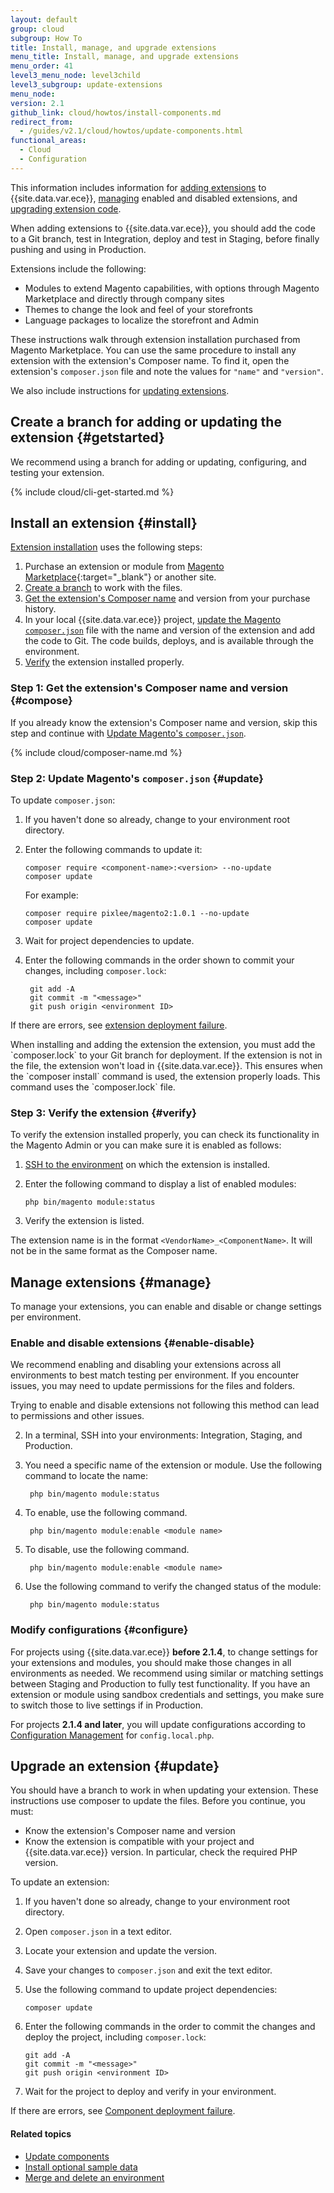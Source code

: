 ```yaml
---
layout: default
group: cloud
subgroup: How To
title: Install, manage, and upgrade extensions
menu_title: Install, manage, and upgrade extensions
menu_order: 41
level3_menu_node: level3child
level3_subgroup: update-extensions
menu_node:
version: 2.1
github_link: cloud/howtos/install-components.md
redirect_from:
  - /guides/v2.1/cloud/howtos/update-components.html
functional_areas:
  - Cloud
  - Configuration
---
```


This information includes information for [adding extensions](#install) to {{site.data.var.ece}}, [managing](#manage) enabled and disabled extensions, and [upgrading extension code](#update). 

When adding extensions to {{site.data.var.ece}}, you should add the code to a Git branch, test in Integration, deploy and test in Staging, before finally pushing and using in Production.

Extensions include the following:

*	Modules to extend Magento capabilities, with options through Magento Marketplace and directly through company sites
*	Themes to change the look and feel of your storefronts
*	Language packages to localize the storefront and Admin

These instructions walk through extension installation purchased from Magento Marketplace. You can use the same procedure to install any extension with the extension's Composer name. To find it, open the extension's `composer.json` file and note the values for `"name"` and `"version"`.

We also include instructions for [updating extensions](#update).

## Create a branch for adding or updating the extension {#getstarted}
We recommend using a branch for adding or updating, configuring, and testing your extension.

{% include cloud/cli-get-started.md %}

## Install an extension {#install}
[Extension installation](#install) uses the following steps:

1.	Purchase an extension or module from [Magento Marketplace](https://marketplace.magento.com){:target="_blank"} or another site.
2.	[Create a branch](#getstarted) to work with the files.
1.	[Get the extension's Composer name](#compose) and version from your purchase history.
2.	In your local {{site.data.var.ece}} project, [update the Magento `composer.json`](#update) file with the name and version of the extension and add the code to Git. The code builds, deploys, and is available through the environment.
4.	[Verify](#verify) the extension installed properly.

### Step 1: Get the extension's Composer name and version {#compose}
If you already know the extension's Composer name and version, skip this step and continue with [Update Magento's `composer.json`](#cloud-howto-comp-json).

{% include cloud/composer-name.md %}

### Step 2: Update Magento's `composer.json` {#update}

To update `composer.json`:

1.	If you haven't done so already, change to your environment root directory.
2.	Enter the following commands to update it:

		composer require <component-name>:<version> --no-update
		composer update

	For example:

		composer require pixlee/magento2:1.0.1 --no-update
		composer update
3.	Wait for project dependencies to update.
4. Enter the following commands in the order shown to commit your changes, including `composer.lock`:

        git add -A
        git commit -m "<message>"
        git push origin <environment ID>

If there are errors, see [extension deployment failure]({{page.baseurl}}cloud/trouble/trouble_comp-deploy-fail.html).

<div class="bs-callout bs-callout-warning">
When installing and adding the extension the extension, you must add the `composer.lock` to your Git branch for deployment. If the extension is not in the file, the extension won't load in {{site.data.var.ece}}. This ensures when the `composer install` command is used, the extension properly loads. This command uses the `composer.lock` file.
</div>

### Step 3: Verify the extension {#verify}

To verify the extension installed properly, you can check its functionality in the Magento Admin or you can make sure it is enabled as follows:

1.	[SSH to the environment]({{page.baseurl}}cloud/env/environments-start.html#env-start-ssh) on which the extension is installed.
2.	Enter the following command to display a list of enabled modules:

        php bin/magento module:status
3.	Verify the extension is listed.

The extension name is in the format `<VendorName>_<ComponentName>`. It will not be in the same format as the Composer name.

## Manage extensions {#manage}
To manage your extensions, you can enable and disable or change settings per environment.

### Enable and disable extensions {#enable-disable}
We recommend enabling and disabling your extensions across all environments to best match testing per environment. If you encounter issues, you may need to update permissions for the files and folders.

Trying to enable and disable extensions not following this method can lead to permissions and other issues.

2. In a terminal, SSH into your environments: Integration, Staging, and Production.
3. You need a specific name of the extension or module. Use the following command to locate the name:

        php bin/magento module:status
4. To enable, use the following command.

        php bin/magento module:enable <module name>
5. To disable, use the following command.

        php bin/magento module:enable <module name>
6. Use the following command to verify the changed status of the module:

        php bin/magento module:status

### Modify configurations {#configure}
For projects using {{site.data.var.ece}} **before 2.1.4**, to change settings for your extensions and modules, you should make those changes in all environments as needed. We recommend using similar or matching settings between Staging and Production to fully test functionality. If you have an extension or module using sandbox credentials and settings, you make sure to switch those to live settings if in Production.

For projects **2.1.4 and later**, you will update configurations according to [Configuration Management](http://devdocs.magento.com/guides/v2.1/cloud/live/sens-data-over.html#update) for `config.local.php`.

## Upgrade an extension {#update}
You should have a branch to work in when updating your extension. These instructions use composer to update the files. Before you continue, you must:

*	Know the extension's Composer name and version
*	Know the extension is compatible with your project and {{site.data.var.ece}} version. In particular, check the required PHP version.

To update an extension:

1.	If you haven't done so already, change to your environment root directory.
3.	Open `composer.json` in a text editor.
4.	Locate your extension and update the version.
6.	Save your changes to `composer.json` and exit the text editor.
7.	Use the following command to update project dependencies:

		composer update
8.	Enter the following commands in the order to commit the changes and deploy the project, including `composer.lock`:

		git add -A
		git commit -m "<message>"
		git push origin <environment ID>
9.	Wait for the project to deploy and verify in your environment.

If there are errors, see [Component deployment failure]({{page.baseurl}}cloud/trouble/trouble_comp-deploy-fail.html).

#### Related topics
*	[Update components]({{page.baseurl}}cloud/howtos/update-components.html)
*	[Install optional sample data]({{page.baseurl}}cloud/howtos/sample-data.html)
*	[Merge and delete an environment]({{page.baseurl}}cloud/howtos/environment-tutorial-env-merge.html)
